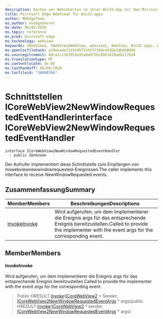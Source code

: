 ```yaml
---
description: Hosten von Webinhalten in ihrer Win32-App mit dem Microsoft Edge WebView2-Steuerelement
title: Microsoft Edge-WebView2 für Win32-apps
author: MSEdgeTeam
ms.author: msedgedevrel
ms.date: 06/05/2020
ms.topic: reference
ms.prod: microsoft-edge
ms.technology: webview
keywords: IWebView2, IWebView2WebView, webview2, WebView, Win32-apps, Win32, Edge, ICoreWebView2, ICoreWebView2Controller, Browser-Steuerelement, Edge-HTML
ms.openlocfilehash: a39eeadaf1243d57223f3739dce836b1db998998
ms.sourcegitcommit: 8dca1c1367853e45a0a975bc89b1818adb117bd4
ms.translationtype: MT
ms.contentlocale: de-DE
ms.lasthandoff: 06/08/2020
ms.locfileid: "10698766"
---
```

# <span data-ttu-id="9f05d-104">Schnittstellen ICoreWebView2NewWindowRequestedEventHandler</span><span class="sxs-lookup"><span data-stu-id="9f05d-104">interface ICoreWebView2NewWindowRequestedEventHandler</span></span> 

```
interface ICoreWebView2NewWindowRequestedEventHandler
  : public IUnknown
```

<span data-ttu-id="9f05d-105">Der Aufrufer implementiert diese Schnittstelle zum Empfangen von mswebviewnewwindowrequested-Ereignissen.</span><span class="sxs-lookup"><span data-stu-id="9f05d-105">The caller implements this interface to receive NewWindowRequested events.</span></span>

## <span data-ttu-id="9f05d-106">Zusammenfassung</span><span class="sxs-lookup"><span data-stu-id="9f05d-106">Summary</span></span>

 <span data-ttu-id="9f05d-107">Member</span><span class="sxs-lookup"><span data-stu-id="9f05d-107">Members</span></span>                        | <span data-ttu-id="9f05d-108">Beschreibungen</span><span class="sxs-lookup"><span data-stu-id="9f05d-108">Descriptions</span></span>
--------------------------------|---------------------------------------------
[<span data-ttu-id="9f05d-109">Invoke</span><span class="sxs-lookup"><span data-stu-id="9f05d-109">Invoke</span></span>](#invoke) | <span data-ttu-id="9f05d-110">Wird aufgerufen, um dem Implementierer die Ereignis args für das entsprechende Ereignis bereitzustellen.</span><span class="sxs-lookup"><span data-stu-id="9f05d-110">Called to provide the implementer with the event args for the corresponding event.</span></span>

## <span data-ttu-id="9f05d-111">Member</span><span class="sxs-lookup"><span data-stu-id="9f05d-111">Members</span></span>

#### <span data-ttu-id="9f05d-112">Invoke</span><span class="sxs-lookup"><span data-stu-id="9f05d-112">Invoke</span></span> 

<span data-ttu-id="9f05d-113">Wird aufgerufen, um dem Implementierer die Ereignis args für das entsprechende Ereignis bereitzustellen.</span><span class="sxs-lookup"><span data-stu-id="9f05d-113">Called to provide the implementer with the event args for the corresponding event.</span></span>

> <span data-ttu-id="9f05d-114">Public HRESULT [Invoke](#invoke)([ICoreWebView2](icorewebview2.md) \* Sender; [ICoreWebView2NewWindowRequestedEventArgs](icorewebview2newwindowrequestedeventargs.md) \* args)</span><span class="sxs-lookup"><span data-stu-id="9f05d-114">public HRESULT [Invoke](#invoke)([ICoreWebView2](icorewebview2.md) \* sender, [ICoreWebView2NewWindowRequestedEventArgs](icorewebview2newwindowrequestedeventargs.md) \* args)</span></span>

